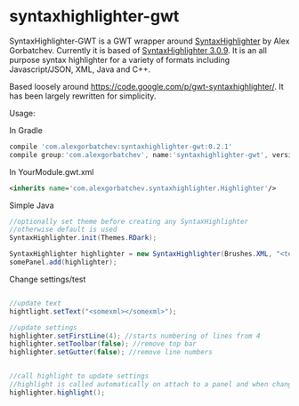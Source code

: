 syntaxhighlighter-gwt
=====================

SyntaxHighlighter-GWT is a GWT wrapper around [SyntaxHighlighter](http://alexgorbatchev.com/SyntaxHighlighter/) by Alex Gorbatchev.  Currently it is based of [SyntaxHighlighter 3.0.9](https://github.com/alexgorbatchev/syntaxhighlighter/releases/tag/v3.0.9).  It is an all purpose syntax highlighter for a variety of formats including Javascript/JSON, XML, Java and C++.

Based loosely around https://code.google.com/p/gwt-syntaxhighlighter/.   It has been largely rewritten for simplicity.

Usage:

In Gradle
```Groovy
compile 'com.alexgorbatchev:syntaxhighlighter-gwt:0.2.1'
compile group:'com.alexgorbatchev', name:'syntaxhighlighter-gwt', version:'0.2.1', classifier:'sources'
```

In YourModule.gwt.xml
```XML
<inherits name='com.alexgorbatchev.syntaxhighlighter.Highlighter'/>
```

Simple Java
```Java
//optionally set theme before creating any SyntaxHighlighter
//otherwise default is used
SyntaxHighlighter.init(Themes.RDark);

SyntaxHighlighter highlighter = new SyntaxHighlighter(Brushes.XML, "<test>\n  <item></item>\n</test>");
somePanel.add(highlighter);
```


Change settings/test
```Java

//update text
hightlight.setText("<somexml></somexml>");

//update settings
highlighter.setFirstLine(4); //starts numbering of lines from 4
highlighter.setToolbar(false); //remove top bar
highlighter.setGutter(false); //remove line numbers


//call highlight to update settings
//highlight is called automatically on attach to a panel and when changing text but must be called manually after settings changes
highlighter.highlight(); 

```


